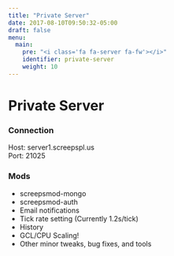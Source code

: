 ```yaml
---
title: "Private Server"
date: 2017-08-10T09:50:32-05:00
draft: false
menu:
  main:
    pre: "<i class='fa fa-server fa-fw'></i>"
    identifier: private-server
    weight: 10
---
```


# Private Server

### Connection

Host: server1.screepspl.us  
Port: 21025

### Mods

* screepsmod-mongo
* screepsmod-auth
* Email notifications 
* Tick rate setting (Currently 1.2s/tick)
* History
* GCL/CPU Scaling!
* Other minor tweaks, bug fixes, and tools

